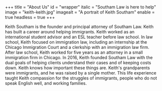 +++
title = "About Us"
id = "wrapper"
italic = "Southam Law is here to help"
image = "keith-keith.jpg"
imagealt = "A portrait of Keith Southam"
enable = true
headless = true
+++

Keith Southam is the founder and principal attorney of Southam Law. Keith has built a career around helping immigrants. Keith worked as an international student advisor and an ESL teacher before law school. In law school, Keith focused on immigration law, including an internship at the Chicago Immigration Court and a clerkship with an immigration law firm. After law school, Keith worked for five years as an attorney in a small immigration firm in Chicago. In 2016, Keith founded Southam Law with the dual goals of helping clients understand their cases and of keeping costs down. Keith knows how important these things are. Keith's grandparents were immigrants, and he was raised by a single mother. This life experience taught Keith compassion for the struggles of immigrants, people who do not speak English well, and working families.
